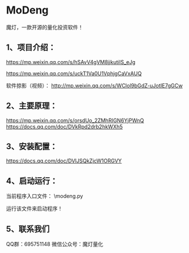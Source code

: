 # MoDeng

魔灯，一款开源的量化投资软件！



1、项目介绍：
------------
https://mp.weixin.qq.com/s/hSAvV4gVM8jjkutiIS_eJg

https://mp.weixin.qq.com/s/uckT1Va0U1VphjgCaVxAUQ

软件掠影（视频）：
http://mp.weixin.qq.com/s/WClol9bGdZ-uJotIE7gGCw



2、主要原理：
------------
https://mp.weixin.qq.com/s/orsdUo_2ZMhRIGN6YjPWnQ
https://docs.qq.com/doc/DVkRpd2drb2hkWXh5


3、安装配置：
------------
https://docs.qq.com/doc/DVlJSQkZjcW1ORGVY


4、启动运行：
------------
当前程序入口文件：
\modeng.py

运行该文件来启动程序！



5、联系我们
------------

QQ群：695751148
微信公众号：魔灯量化
